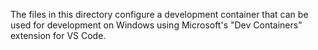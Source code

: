 The files in this directory configure a development container that can be used for development on Windows using Microsoft's "Dev Containers" extension for VS Code.